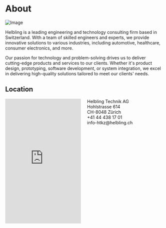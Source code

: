 # About  

![Image](/assets/logos/header.webp)


Helbling is a leading engineering and technology consulting firm based in Switzerland. With a team of skilled engineers and experts, we provide innovative solutions to various industries, including automotive, healthcare, consumer electronics, and more.

Our passion for technology and problem-solving drives us to deliver cutting-edge products and services to our clients. Whether it's product design, prototyping, software development, or system integration, we excel in delivering high-quality solutions tailored to meet our clients' needs.



## Location

<div style="display: flex;">
  <div style="flex: 1;">
    <iframe src="https://www.google.com/maps/embed?pb=!1m18!1m12!1m3!1d86432.59596213706!2d8.35221466249999!3d47.392069500000005!2m3!1f0!2f0!3f0!3m2!1i1024!2i768!4f13.1!3m3!1m2!1s0x47900bb8f5660e63%3A0x134bcb24c369ae26!2sHelbling%20Technik%20AG!5e0!3m2!1sen!2sch!4v1690287434681!5m2!1sen!2sch" width="100%" height="400" style="border:0;" allowfullscreen="" loading="lazy" referrerpolicy="no-referrer-when-downgrade"></iframe>
  </div>
  <div style="flex: 1; padding-left: 20px;">
    Helbling Technik AG <br>
    Hohlstrasse 614 <br>
    CH-8048 Zürich <br>
    +41 44 438 17 01 <br>
    info-htkz@helbling.ch
  </div>
</div>



